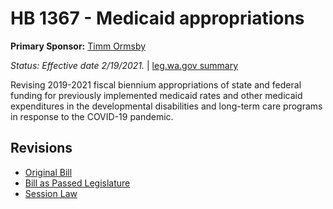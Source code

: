 # HB 1367 - Medicaid appropriations
**Primary Sponsor:** [Timm Ormsby](/person/leg/timm.ormsby.md)

*Status: Effective date 2/19/2021.* | [leg.wa.gov summary](https://app.leg.wa.gov/billsummary?BillNumber=1367&Year=2021)

Revising 2019-2021 fiscal biennium appropriations of state and federal funding for previously implemented medicaid rates and other medicaid expenditures in the developmental disabilities and long-term care programs in response to the COVID-19 pandemic.

## Revisions
* [Original Bill](1/)
* [Bill as Passed Legislature](1/)
* [Session Law](1/)